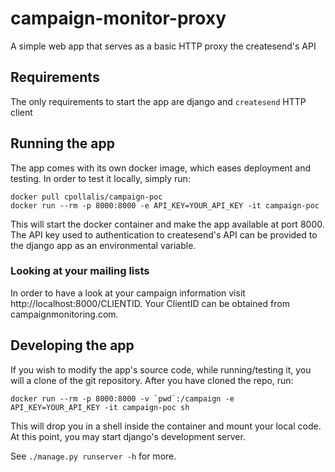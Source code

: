 # campaign-monitor-proxy

A simple web app that serves as a basic HTTP proxy the createsend's API


## Requirements

The only requirements to start the app are django and `createsend` HTTP client


## Running the app

The app comes with its own docker image, which eases deployment and testing.
In order to test it locally, simply run:

    docker pull cpollalis/campaign-poc
    docker run --rm -p 8000:8000 -e API_KEY=YOUR_API_KEY -it campaign-poc

This will start the docker container and make the app available at port 8000.
The API key used to authentication to createsend's API can be provided to the
django app as an environmental variable.


### Looking at your mailing lists

In order to have a look at your campaign information visit http://localhost:8000/CLIENTID.
Your ClientID can be obtained from campaignmonitoring.com.


## Developing the app

If you wish to modify the app's source code, while running/testing it, you will
a clone of the git repository. After you have cloned the repo, run:

    docker run --rm -p 8000:8000 -v `pwd`:/campaign -e API_KEY=YOUR_API_KEY -it campaign-poc sh

This will drop you in a shell inside the container and mount your local code.
At this point, you may start django's development server.

See `./manage.py runserver -h` for more.

